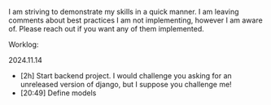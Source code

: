 I am striving to demonstrate my skills in a quick manner. I am leaving comments about best practices I am not implementing, however I am aware of. Please reach out if you want any of them implemented.

Worklog:

2024.11.14 
- [2h] Start backend project. I would challenge you asking for an unreleased version of django, but I suppose you challenge me!
- [20:49] Define models